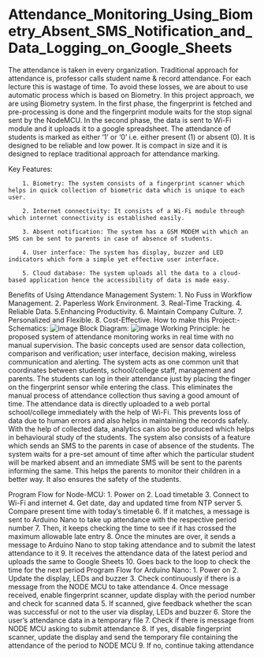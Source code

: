 # Attendance_Monitoring_Using_Biometry_Absent_SMS_Notification_and_Data_Logging_on_Google_Sheets

The attendance is taken in every organization. Traditional approach for attendance is, professor calls student name & record attendance. For each lecture this is wastage of time. To avoid these losses, 
we are about to use automatic process which is based on Biometry. In this project approach, we are using Biometry system. In the first phase, the fingerprint is fetched and pre-processing is done and the 
fingerprint module waits for the stop signal sent by the NodeMCU. In the second phase, the data is sent to Wi-Fi module and it uploads it to a google spreadsheet. The attendance of students is marked as
either ‘1’ or ‘0’ i.e. either present (1) or absent (0). It is designed to be reliable and low power. It is compact in size and it is designed to replace traditional approach for attendance marking.

Key Features:

        1. Biometry: The system consists of a fingerprint scanner which helps in quick collection of biometric data which is unique to each user. 
        
        2. Internet connectivity: It consists of a Wi-Fi module through which internet connectivity is established easily. 
        
        3. Absent notification: The system has a GSM MODEM with which an SMS can be sent to parents in case of absence of students. 
        
        4. User interface: The system has display, buzzer and LED indicators which form a simple yet effective user interface. 
        
        5. Cloud database: The system uploads all the data to a cloud-based application hence the accessibility of data is made easy.
    
Benefits of Using Attendance Management System:
        1. No Fuss in Workflow Management. 
        2. Paperless Work Environment. 
        3. Real-Time Tracking. 
        4. Reliable Data. 
        5.Enhancing Productivity. 
        6. Maintain Company Culture. 
        7. Personalized and Flexible. 
        8. Cost-Effective.
 How to make this Project:-
           Schematics:
           ![image](https://github.com/Vignesh830/Attendance_Monitoring_Using_Biometry_Absent_SMS_Notification_and_Data_Logging_on_Google_Sheets/assets/159744719/5ad952ca-3613-440b-9aca-216c5542c8e0)
           Block Diagram:
           ![image](https://github.com/Vignesh830/Attendance_Monitoring_Using_Biometry_Absent_SMS_Notification_and_Data_Logging_on_Google_Sheets/assets/159744719/65a56ca3-7f31-4d11-b238-208e769244fd)
 Working Principle:
            he proposed system of attendance monitoring works in real time with no manual supervision. The basic concepts used are sensor data collection, comparison and verification; user interface, decision making, wireless communication and alerting. The system acts as one common unit that coordinates between students, school/college staff, management and parents. The students can log in their attendance just by placing the finger on the fingerprint sensor while entering the class. This eliminates the manual process of attendance collection thus saving a good amount of time. The attendance data is directly uploaded to a web portal school/college immediately with the help of Wi-Fi. This prevents loss of data due to human errors and also helps in maintaining the records safely. With the help of collected data, analytics can also be produced which helps in behavioural study of the students. The system also consists of a feature which sends an SMS to the parents in case of absence of the students. The system waits for a pre-set amount of time after which the particular student will be marked absent and an immediate SMS will be sent to the parents informing the same. This helps the parents to monitor their children in a better way. It also ensures the safety of the students.

Program Flow for Node-MCU:
        1. Power on 
        2. Load timetable 
        3. Connect to Wi-Fi and internet 
        4. Get date, day and updated time from NTP server 
        5. Compare present time with today’s timetable 
        6. If it matches, a message is sent to Arduino Nano to take up attendance with the respective period number 
        7. Then, it keeps checking the time to see if it has crossed the maximum allowable late entry 
        8. Once the minutes are over, it sends a message to Arduino Nano to stop taking attendance and to submit the latest attendance to it 
        9. It receives the attendance data of the latest period and uploads the same to Google Sheets 
        10. Goes back to the loop to check the time for the next period
Program Flow for Arduino Nano:
        1. Power on 
        2. Update the display, LEDs and buzzer 
        3. Check continuously if there is a message from the NODE MCU to take attendance 
        4. Once message received, enable fingerprint scanner, update display with the period number and check for scanned data 
        5. If scanned, give feedback whether the scan was successful or not to the user via display, LEDs and buzzer 
        6. Store the user’s attendance data in a temporary file 
        7. Check if there is message from NODE MCU asking to submit attendance 
        8. If yes, disable fingerprint scanner, update the display and send the temporary file containing the attendance of the period to NODE MCU 
        9. If no, continue taking attendance

        
        
 

        
